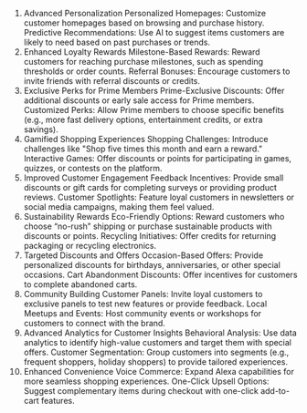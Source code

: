 1. Advanced Personalization
Personalized Homepages: Customize customer homepages based on browsing and purchase history.
Predictive Recommendations: Use AI to suggest items customers are likely to need based on past purchases or trends.
2. Enhanced Loyalty Rewards
Milestone-Based Rewards: Reward customers for reaching purchase milestones, such as spending thresholds or order counts.
Referral Bonuses: Encourage customers to invite friends with referral discounts or credits.
3. Exclusive Perks for Prime Members
Prime-Exclusive Discounts: Offer additional discounts or early sale access for Prime members.
Customized Perks: Allow Prime members to choose specific benefits (e.g., more fast delivery options, entertainment credits, or extra savings).
4. Gamified Shopping Experiences
Shopping Challenges: Introduce challenges like "Shop five times this month and earn a reward."
Interactive Games: Offer discounts or points for participating in games, quizzes, or contests on the platform.
5. Improved Customer Engagement
Feedback Incentives: Provide small discounts or gift cards for completing surveys or providing product reviews.
Customer Spotlights: Feature loyal customers in newsletters or social media campaigns, making them feel valued.
6. Sustainability Rewards
Eco-Friendly Options: Reward customers who choose “no-rush” shipping or purchase sustainable products with discounts or points.
Recycling Initiatives: Offer credits for returning packaging or recycling electronics.
7. Targeted Discounts and Offers
Occasion-Based Offers: Provide personalized discounts for birthdays, anniversaries, or other special occasions.
Cart Abandonment Discounts: Offer incentives for customers to complete abandoned carts.
8. Community Building
Customer Panels: Invite loyal customers to exclusive panels to test new features or provide feedback.
Local Meetups and Events: Host community events or workshops for customers to connect with the brand.
9. Advanced Analytics for Customer Insights
Behavioral Analysis: Use data analytics to identify high-value customers and target them with special offers.
Customer Segmentation: Group customers into segments (e.g., frequent shoppers, holiday shoppers) to provide tailored experiences.
10. Enhanced Convenience
Voice Commerce: Expand Alexa capabilities for more seamless shopping experiences.
One-Click Upsell Options: Suggest complementary items during checkout with one-click add-to-cart features.

